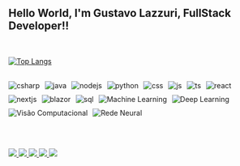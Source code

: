 ## Hello World, I'm Gustavo Lazzuri, FullStack Developer!!  

<br>

[![Top Langs](https://github-readme-stats.vercel.app/api/top-langs/?username=Gulazzuri&layout=compact&langs_count=8&theme=dark&bg_color=00000000&border_radius=10&card_width=450)](https://github.com/anuraghazra/github-readme-stats)

<br>

<!-- Tecnologias -->
<div style="display: flex; flex-wrap: wrap; gap: 10px;">
  
  <!-- Back-End -->
  <img alt="csharp" src="https://img.shields.io/badge/C%23-68217A?style=for-the-badge&logo=dotnet&logoColor=white" />
  <img alt="java" src="https://img.shields.io/badge/Java-ED8B00?style=for-the-badge&logo=openjdk&logoColor=white" />
  <img alt="nodejs" src="https://img.shields.io/badge/Node.js-43853D?style=for-the-badge&logo=node.js&logoColor=white" />
  <img alt="python" src="https://img.shields.io/badge/Python-3776AB?style=for-the-badge&logo=python&logoColor=white" />

  <!-- Front-End -->
  <img alt="css" src="https://img.shields.io/badge/CSS3-1572B6?style=for-the-badge&logo=css3&logoColor=white" />
  <img alt="js" src="https://img.shields.io/badge/JavaScript-F7DF1E?style=for-the-badge&logo=javascript&logoColor=black" />
  <img alt="ts" src="https://img.shields.io/badge/TypeScript-007ACC?style=for-the-badge&logo=typescript&logoColor=white" />
  <img alt="react" src="https://img.shields.io/badge/React-20232A?style=for-the-badge&logo=react&logoColor=61DAFB" />
  <img alt="nextjs" src="https://img.shields.io/badge/Next.js-000000?style=for-the-badge&logo=next.js&logoColor=white" />
  <img alt="blazor" src="https://img.shields.io/badge/Blazor-512BD4?style=for-the-badge&logo=blazor&logoColor=white" />


  <!-- Banco de Dados -->
  <img alt="sql" src="https://img.shields.io/badge/SQL-003B57?style=for-the-badge&logo=postgresql&logoColor=white" />

  <!-- IA -->
  <img alt="Machine Learning" src="https://img.shields.io/badge/Machine%20Learning-4CAF50?style=for-the-badge&logo=scikitlearn&logoColor=white" />
  <img alt="Deep Learning" src="https://img.shields.io/badge/Deep%20Learning-2196F3?style=for-the-badge&logo=python&logoColor=white" />
  <img alt="Visão Computacional" src="https://img.shields.io/badge/Visão%20Computacional-F44336?style=for-the-badge&logo=opencv&logoColor=white" />
  <img alt="Rede Neural" src="https://img.shields.io/badge/Rede%20Neural-9C27B0?style=for-the-badge&logo=tensorflow&logoColor=white" />



</div>

<br><br>

<!-- Redes Sociais -->
<div>
  <a href="https://www.youtube.com/channel/seucanal" target="_blank">
    <img src="https://img.shields.io/badge/YouTube-FF0000?style=for-the-badge&logo=youtube&logoColor=white">
  </a>
  <a href="https://instagram.com/g.lazzuri" target="_blank">
    <img src="https://img.shields.io/badge/-Instagram-%23E4405F?style=for-the-badge&logo=instagram&logoColor=white">
  </a>
  <a href="https://discord.gg/seudiscord" target="_blank">
    <img src="https://img.shields.io/badge/Discord-7289DA?style=for-the-badge&logo=discord&logoColor=white">
  </a> 
  <a href="mailto:gulazzuri@gmail.com">
    <img src="https://img.shields.io/badge/-Gmail-%23333?style=for-the-badge&logo=gmail&logoColor=white">
  </a>
  <a href="https://www.linkedin.com/in/gustavolazzuri" target="_blank">
    <img src="https://img.shields.io/badge/-LinkedIn-%230077B5?style=for-the-badge&logo=linkedin&logoColor=white">
  </a> 
</div>
